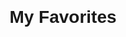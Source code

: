 <html>
    <head>
        <title>My Favorites</title>
        <style>
            @import url('https://fonts.googleapis.com/css2?family=Poppins:ital,wght@0,100;0,200;0,300;0,400;0,500;0,600;0,700;0,800;0,900;1,100;1,200;1,300;1,400;1,500;1,600;1,700;1,800;1,900&display=swap');
            body {
                font-family: 'Poppins', sans-serif;
                justify-content: center;
                align-items: center;
                display: flex;
                margin: 0px;
                padding: 0px;
            }
            .result {
                border-radius: 12px;
                border: 1px solid black;
                padding: 20px;
                max-width: 300px;
                flex-shrink: 0;
            }
            button {
                background-color: black;
                color: white;
                padding: 5px 10px;
                border-radius: 4px;
                border: none;
                margin-left: 10px;
                font-size: 16px;
            }
            button:hover{
                background-color: #FBFAF5;
                color: black;
                padding: 5px 10px;
                font-size: 16px;
                border-radius: 4px;
                border: none;
                margin-left: 10px;
            }
            li {
                margin-bottom: 30px;
                word-wrap: break-word;
            }
            ul {
                padding: 0px 20px;
            }
        </style>
    </head>
    <body>
        <h1>My Favorites</h1>
        <ul id="favorites-list"></ul>
        <script>
            // Make a GET request to the API endpoint to retrieve the list of favorites
            fetch('https://recipies.duckdns.org/api/favorites/favorites/all')
                .then(response => response.json())
                .then(favorites => {
                    // Add each favorite to the list on the HTML page
                    const favoritesList = document.getElementById('favorites-list');
                    favorites.forEach(favorite => {
                        const listItem = document.createElement('li');
                        const title = document.createElement('h2');
                        const ingredients = document.createElement('p');
                        const instructions = document.createElement('p');
                        const deleteButton = document.createElement('button');
                        deleteButton.textContent = 'Delete';
                        deleteButton.addEventListener('click', () => {
                            // Make a DELETE request to the API endpoint to delete the favorite
                            fetch(`https://recipies.duckdns.org/api/favorites/favorites/${favorite.title}`, {
                                method: 'DELETE'
                            })
                            .then(() => {
                                // Remove the deleted favorite from the list on the HTML page
                                favoritesList.removeChild(listItem);
                            })
                            .catch(error => console.error(error));
                        });
                        title.textContent = favorite.title;
                        ingredients.textContent = `Ingredients: ${favorite.ingredients}`;
                        instructions.textContent = `Instructions: ${favorite.instructions}`;
                        listItem.appendChild(title);
                        listItem.appendChild(ingredients);
                        listItem.appendChild(instructions);
                        listItem.appendChild(deleteButton);
                        favoritesList.appendChild(listItem);
                    });
                })
                .catch(error => console.error(error));
        </script>
    </body>
</html>